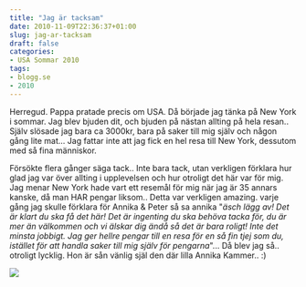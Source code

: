 ```yaml
---
title: "Jag är tacksam"
date: 2010-11-09T22:36:37+01:00
slug: jag-ar-tacksam
draft: false
categories:
- USA Sommar 2010
tags:
- blogg.se
- 2010
---
```

Herregud. Pappa pratade precis om USA. Då började jag tänka på New York i sommar. Jag blev bjuden dit, och bjuden på nästan allting på hela resan.. Själv slösade jag bara ca 3000kr, bara på saker till mig själv och någon gång lite mat... Jag fattar inte att jag fick en hel resa till New York, dessutom med så fina människor.  
  
Försökte flera gånger säga tack.. Inte bara tack, utan verkligen förklara hur glad jag var över allting i upplevelsen och hur otroligt det här var för mig. Jag menar New York hade vart ett resemål för mig när jag är 35 annars kanske, då man HAR pengar liksom.. Detta var verkligen amazing. varje gång jag skulle förklara för Annika & Peter så sa annika "_äsch lägg av! Det är klart du ska få det här! Det är ingenting du ska behöva tacka för, du är mer än välkommen och vi älskar dig ändå så det är bara roligt! Inte det minsta jobbigt. Jag ger hellre pengar till en resa för en så fin tjej som du, istället för att handla saker till mig själv för pengarna_"... Då blev jag så.. otroligt lycklig. Hon är sån vänlig själ den där lilla Annika Kammer.. :)  
  
![](/assets/images/blogg.se/dsc07275_116431954.jpg)